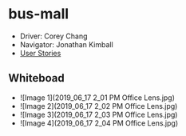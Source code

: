 # bus-mall

- Driver: Corey Chang
- Navigator: Jonathan Kimball
- [User Stories](user_stories.md)

## Whiteboad

- ![Image 1](2019_06_17 2_01 PM Office Lens.jpg)
- ![Image 2](2019_06_17 2_02 PM Office Lens.jpg)
- ![Image 3](2019_06_17 2_03 PM Office Lens.jpg)
- ![Image 4](2019_06_17 2_04 PM Office Lens.jpg)


